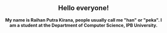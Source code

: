 <h2 align="center">Hello everyone! 
</h2>
<p align="center"><strong>My name is Raihan Putra Kirana, people usually call me "han" or "peka".  I am a student at the Department of Computer Science, IPB University.</strong></p>
</p>
